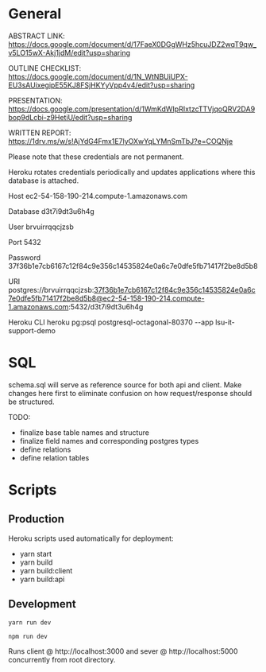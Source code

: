 # General

ABSTRACT LINK:
https://docs.google.com/document/d/17FaeX0DGgWHz5hcuJDZ2wqT9qw_v5LO15wX-Akj1jdM/edit?usp=sharing

OUTLINE CHECKLIST:
https://docs.google.com/document/d/1N_WtNBUiUPX-EU3sAUixegipE55KJ8FSjHKYyVpp4v4/edit?usp=sharing

PRESENTATION:
https://docs.google.com/presentation/d/1WmKdWIpRIxtzcTTVjqoQRV2DA9bop9dLcbi-z9HetiU/edit?usp=sharing

WRITTEN REPORT:
https://1drv.ms/w/s!AjYdG4Fmx1E7lyOXwYqLYMnSmTbJ?e=COQNje

Please note that these credentials are not permanent.

Heroku rotates credentials periodically and updates applications where this database is attached.

Host
ec2-54-158-190-214.compute-1.amazonaws.com

Database
d3t7i9dt3u6h4g

User
brvuirrqqcjzsb

Port
5432

Password
37f36b1e7cb6167c12f84c9e356c14535824e0a6c7e0dfe5fb71417f2be8d5b8

URI
postgres://brvuirrqqcjzsb:37f36b1e7cb6167c12f84c9e356c14535824e0a6c7e0dfe5fb71417f2be8d5b8@ec2-54-158-190-214.compute-1.amazonaws.com:5432/d3t7i9dt3u6h4g

Heroku CLI
heroku pg:psql postgresql-octagonal-80370 --app lsu-it-support-demo

# SQL

schema.sql will serve as reference source for both api and client. Make changes here first to eliminate confusion on how request/response should be structured.

TODO:

- finalize base table names and structure
- finalize field names and corresponding postgres types
- define relations
- define relation tables

# Scripts

## Production

Heroku scripts used automatically for deployment:

- yarn start
- yarn build
- yarn build:client
- yarn build:api

## Development

```
yarn run dev
```

```
npm run dev
```

Runs client @ http://localhost:3000 and sever @ http://localhost:5000 concurrently from root directory.

